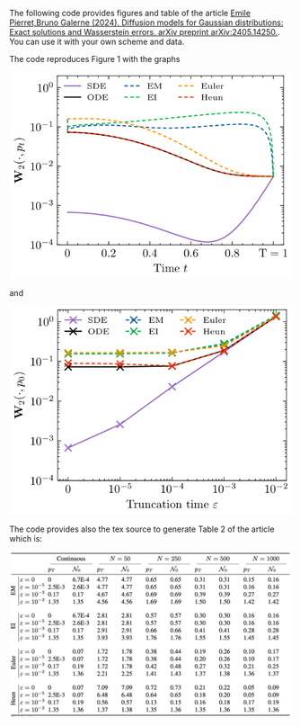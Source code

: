 The following code provides figures and table of the article  [Emile Pierret,Bruno Galerne (2024). Diffusion models for Gaussian distributions: Exact solutions and Wasserstein errors. arXiv preprint arXiv:2405.14250.](https://arxiv.org/abs/2405.14250). You can use it with your own scheme and data.

The code reproduces Figure 1 with the graphs

![image info](Figures/discretization_cifar10-1.png)

and

![image info](Figures/eps_cifar10-1.png)

The code provides also the tex source to generate Table 2 of the article which is:


![image info](Figures/table.png)
